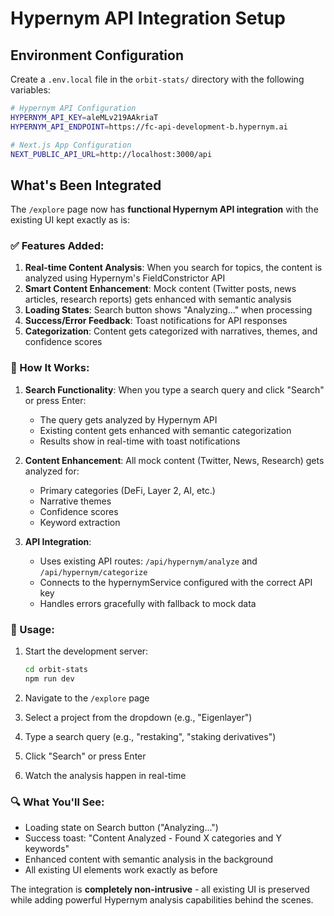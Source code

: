 # Hypernym API Integration Setup

## Environment Configuration

Create a `.env.local` file in the `orbit-stats/` directory with the following variables:

```bash
# Hypernym API Configuration
HYPERNYM_API_KEY=aleMLv219AAkriaT
HYPERNYM_API_ENDPOINT=https://fc-api-development-b.hypernym.ai

# Next.js App Configuration  
NEXT_PUBLIC_API_URL=http://localhost:3000/api
```

## What's Been Integrated

The `/explore` page now has **functional Hypernym API integration** with the existing UI kept exactly as is:

### ✅ Features Added:

1. **Real-time Content Analysis**: When you search for topics, the content is analyzed using Hypernym's FieldConstrictor API
2. **Smart Content Enhancement**: Mock content (Twitter posts, news articles, research reports) gets enhanced with semantic analysis
3. **Loading States**: Search button shows "Analyzing..." when processing
4. **Success/Error Feedback**: Toast notifications for API responses
5. **Categorization**: Content gets categorized with narratives, themes, and confidence scores

### 🔧 How It Works:

1. **Search Functionality**: When you type a search query and click "Search" or press Enter:
   - The query gets analyzed by Hypernym API
   - Existing content gets enhanced with semantic categorization
   - Results show in real-time with toast notifications

2. **Content Enhancement**: All mock content (Twitter, News, Research) gets analyzed for:
   - Primary categories (DeFi, Layer 2, AI, etc.)
   - Narrative themes
   - Confidence scores
   - Keyword extraction

3. **API Integration**: 
   - Uses existing API routes: `/api/hypernym/analyze` and `/api/hypernym/categorize`
   - Connects to the hypernymService configured with the correct API key
   - Handles errors gracefully with fallback to mock data

### 🎯 Usage:

1. Start the development server:
   ```bash
   cd orbit-stats
   npm run dev
   ```

2. Navigate to the `/explore` page
3. Select a project from the dropdown (e.g., "Eigenlayer")
4. Type a search query (e.g., "restaking", "staking derivatives") 
5. Click "Search" or press Enter
6. Watch the analysis happen in real-time

### 🔍 What You'll See:

- Loading state on Search button ("Analyzing...")
- Success toast: "Content Analyzed - Found X categories and Y keywords"
- Enhanced content with semantic analysis in the background
- All existing UI elements work exactly as before

The integration is **completely non-intrusive** - all existing UI is preserved while adding powerful Hypernym analysis capabilities behind the scenes. 